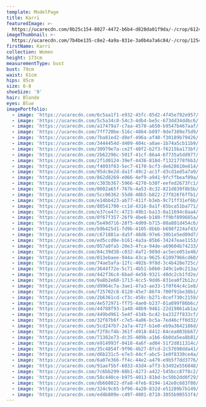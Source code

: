 ```yaml
---
template: ModelPage
title: Karri
featuredImage: >-
  https://ucarecdn.com/0b25c154-8027-4472-b6b4-d828da01f9da/-/crop/6124x2674/0,485/-/preview/
imageThumbnail: >-
  https://ucarecdn.com/7b4be135-c8e2-4a9a-831e-3a0b4a7a6c84/-/crop/1254x1443/259,123/-/preview/
firstName: Karri
collection: Women
height: 173cm
measurementType: bust
bust: 79cm
waist: 61cm
hips: 85cm
size: 6-8
shoeSize: '9'
hair: Blonde
eyes: Blue
imagePortfolio:
  - image: 'https://ucarecdn.com/6c5aa1f1-e932-45fc-85d2-4f45e792e957/'
  - image: 'https://ucarecdn.com/5c5a34c0-54c3-4db4-be5c-673dd34ddbc6/'
  - image: 'https://ucarecdn.com/a17479a7-c7aa-4570-a650-b9547b467aaf/'
  - image: 'https://ucarecdn.com/7ff720be-516c-4864-b897-9de7389e75d9/'
  - image: 'https://ucarecdn.com/7ba81ed2-d8ef-496a-af40-f30189b79426/'
  - image: 'https://ucarecdn.com/3444454d-d409-404c-a8ae-1b74a5cb11b9/'
  - image: 'https://ucarecdn.com/30979e7a-ce2f-40f2-b2f3-f6215ba173bf/'
  - image: 'https://ucarecdn.com/2b62296c-501f-41cf-86a4-6f735a5dd977/'
  - image: 'https://ucarecdn.com/2f1d0124-39ef-4436-818d-f1321778f6b3/'
  - image: 'https://ucarecdn.com/f4093f03-5ec7-4170-bcf3-de628610e814/'
  - image: 'https://ucarecdn.com/95dc8e2d-da1f-49c2-ac1f-d3cd1ed5a7a9/'
  - image: 'https://ucarecdn.com/862d8269-e066-4ef9-a941-9fcffbeaf09a/'
  - image: 'https://ucarecdn.com/c303b367-5966-4270-b30f-eefed2673fc1/'
  - image: 'https://ucarecdn.com/0602a65f-767b-4a53-8c32-821d839f8b5b/'
  - image: 'https://ucarecdn.com/5cc06362-55d8-40b5-b822-27f826f6ffb1/'
  - image: 'https://ucarecdn.com/e14bb423-ab77-411f-b3eb-9c71ff31ef6b/'
  - image: 'https://ucarecdn.com/88541700-cc1d-4316-8a1f-85bca51ba771/'
  - image: 'https://ucarecdn.com/e37ce47c-4723-49b1-ba13-0a11694c8aa4/'
  - image: 'https://ucarecdn.com/0f67f357-26f9-4be6-b180-ff9bf899685a/'
  - image: 'https://ucarecdn.com/5e49d716-28f5-4d09-b715-80a801d454c6/'
  - image: 'https://ucarecdn.com/b9b425d1-fd9b-4105-8bbb-b698f224af43/'
  - image: 'https://ucarecdn.com/c671881a-da5f-48d6-97e6-30b1e5ed09d7/'
  - image: 'https://ucarecdn.com/ed5ccd0e-b161-4a3a-85b6-34247eae1153/'
  - image: 'https://ucarecdn.com/057a8fa5-20e3-4fca-94de-a69604b74233/'
  - image: 'https://ucarecdn.com/04c39d38-c032-4af2-989d-ac5ece051e48/'
  - image: 'https://ucarecdn.com/013ebaee-944a-43ca-9625-61097966cd60/'
  - image: 'https://ucarecdn.com/74ae5afa-12fc-402b-9f8d-3c4b428e725c/'
  - image: 'https://ucarecdn.com/3644f72e-5c71-4b51-b0b0-349c1e0c213a/'
  - image: 'https://ucarecdn.com/442f36c4-6bad-4e50-9321-40dc2cb1fd2e/'
  - image: 'https://ucarecdn.com/9a8b2e60-1713-4cc5-9dd6-831ea0f2b12c/'
  - image: 'https://ucarecdn.com/d9964c7a-3ae1-47a3-ae33-1f0f64c4c1e8/'
  - image: 'https://ucarecdn.com/f25702c8-8120-45e7-86f4-700f91be38b1/'
  - image: 'https://ucarecdn.com/2b6361cd-cf3c-458c-b271-0cef730c2159/'
  - image: 'https://ucarecdn.com/4e572971-ff75-4ae0-b237-01a099f86b6c/'
  - image: 'https://ucarecdn.com/44788f93-1a48-40b9-9461-22d19861ab1a/'
  - image: 'https://ucarecdn.com/449bd961-5e4f-434b-bc42-ba3327f833cf/'
  - image: 'https://ucarecdn.com/32f87b6f-c7e5-4a06-bc5a-7ed46cff0d32/'
  - image: 'https://ucarecdn.com/5cd247b7-2a7a-472f-b1e0-eb9a3642186d/'
  - image: 'https://ucarecdn.com/f2f8cf4b-361f-4918-8412-84cea003bb67/'
  - image: 'https://ucarecdn.com/71382e73-dc35-409b-a1b6-6b0da5ea8b81/'
  - image: 'https://ucarecdn.com/e914993f-0418-4a6f-ad04-51f2d811314c/'
  - image: 'https://ucarecdn.com/35c4854f-9f96-4b27-8fcd-2c57698dda41/'
  - image: 'https://ucarecdn.com/d6b231c5-e7e3-44cf-abc5-1e0f8330ce4a/'
  - image: 'https://ucarecdn.com/6a07e366-ff4c-44e2-a479-e9b5f7dd3776/'
  - image: 'https://ucarecdn.com/91aef5bf-6033-43d4-aff3-b3492e556048/'
  - image: 'https://ucarecdn.com/7c6bb299-88b1-4273-a422-545bcc87f8c2/'
  - image: 'https://ucarecdn.com/58c440ce-b975-4013-81bd-bc50b2dd0f29/'
  - image: 'https://ucarecdn.com/db668022-dfa8-4feb-8194-142e8c683f80/'
  - image: 'https://ucarecdn.com/324c9c65-bf96-4a20-832d-e51289b7b149/'
  - image: 'https://ucarecdn.com/ed4b809e-c497-4001-8710-3055b90553f4/'
---
```


